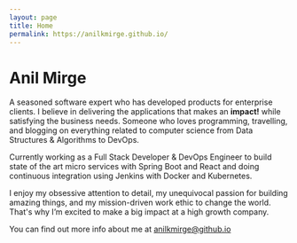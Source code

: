 ```yaml
---
layout: page
title: Home
permalink: https://anilkmirge.github.io/
---
```


# Anil Mirge

A seasoned software expert who has developed products for enterprise clients. I believe in delivering the applications that makes an **impact!** while satisfying the business needs. Someone who loves programming, travelling, and blogging on everything related to computer science from Data Structures & Algorithms to DevOps.

Currently working as a Full Stack Developer & DevOps Engineer to build state of the art micro services with Spring Boot and React and doing continuous integration using Jenkins with Docker and Kubernetes.

I enjoy my obsessive attention to detail, my unequivocal passion for building amazing things, and my mission-driven work ethic to change the world. That's why I’m excited to make a big impact at a high growth company.

You can find out more info about me at [anilkmirge@github.io](https://anilkmirge.github.io/)

